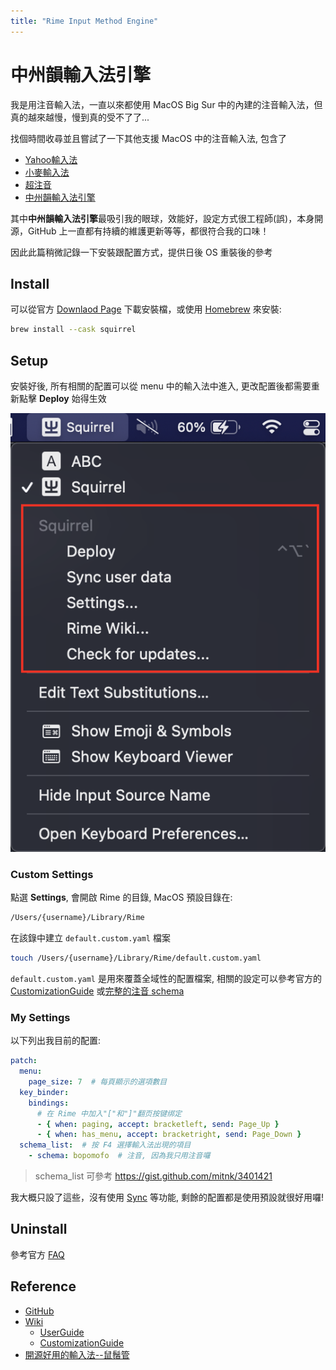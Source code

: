 ```yaml
---
title: "Rime Input Method Engine"
---
```


# 中州韻輸入法引擎

我是用注音輸入法，一直以來都使用 MacOS Big Sur 中的內建的注音輸入法，但真的越來越慢，慢到真的受不了了...

找個時間收尋並且嘗試了一下其他支援 MacOS 中的注音輸入法, 包含了

- [Yahoo輸入法](https://github.com/zonble/ykk_installer)
- [小麥輸入法](https://mcbopomofo.openvanilla.org/)
- [超注音](http://www.superkbd.com/)
- [中州韻輸入法引擎](https://rime.im/)

其中**中州韻輸入法引擎**最吸引我的眼球，效能好，設定方式很工程師(誤)，本身開源，GitHub 上一直都有持續的維護更新等等，都很符合我的口味！

因此此篇稍微記錄一下安裝跟配置方式，提供日後 OS 重裝後的參考

## Install

可以從官方 [Downlaod Page](https://rime.im/download/) 下載安裝檔，或使用 [Homebrew](https://brew.sh/) 來安裝:

```sh
brew install --cask squirrel
```

## Setup

安裝好後, 所有相關的配置可以從 menu 中的輸入法中進入, 更改配置後都需要重新點擊 **Deploy** 始得生效

![](/spaces/umani/attachments/rime-input.png)

### Custom Settings

點選 **Settings**, 會開啟 Rime 的目錄, MacOS 預設目錄在:

```sh
/Users/{username}/Library/Rime
```

在該錄中建立 `default.custom.yaml` 檔案

```sh
touch /Users/{username}/Library/Rime/default.custom.yaml
```

`default.custom.yaml` 是用來覆蓋全域性的配置檔案, 相關的設定可以參考官方的[CustomizationGuide](https://github.com/rime/home/wiki/CustomizationGuide) 或[完整的注音 schema](https://gist.github.com/lotem/3913578)

### My Settings

以下列出我目前的配置:

```yaml
patch:
  menu:
    page_size: 7  # 每頁顯示的選項數目
  key_binder:
    bindings:
      # 在 Rime 中加入"["和"]"翻页按键绑定
      - { when: paging, accept: bracketleft, send: Page_Up }
      - { when: has_menu, accept: bracketright, send: Page_Down }
  schema_list:  # 按 F4 選擇輸入法出現的項目
    - schema: bopomofo  # 注音, 因為我只用注音囉
```

> schema_list 可參考 https://gist.github.com/mitnk/3401421

我大概只設了這些，沒有使用 [Sync](https://github.com/rime/home/wiki/UserGuide#%E5%90%8C%E6%AD%A5%E7%94%A8%E6%88%B6%E8%B3%87%E6%96%99) 等功能, 剩餘的配置都是使用預設就很好用囉!

## Uninstall
參考官方 [FAQ](https://github.com/rime/home/wiki/FAQ#%E5%A6%82%E4%BD%95%E5%8D%B8%E8%BC%89%E9%BC%A0%E9%AC%9A%E7%AE%A1squirrel)
## Reference
- [GitHub](https://github.com/rime)
- [Wiki](https://github.com/rime/home/wiki)
	- [UserGuide](https://github.com/rime/home/wiki/UserGuide)
	- [CustomizationGuide](https://github.com/rime/home/wiki/CustomizationGuide)
- [開源好用的輸入法--鼠鬚管](https://intergroup.gitbook.io/080/yuan-hao-yong-de-ru-fa-shu-guan)
